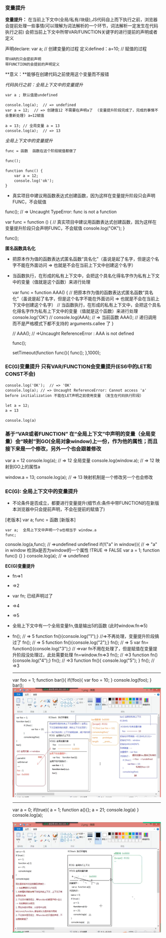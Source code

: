 ### **变量提升**

**变量提升：** 在当前上下文中(全局/私有/块级),JS代码自上而下执行之前，浏览器会提前处理一些事情(可以理解为词法解析的一个环节，词法解析一定发生在代码执行之前) 会把当前上下文中所带VAR/FUNCTION关键字的进行提前的声明或者定义

  声明declare: var a;   // 创建变量的过程
	定义defined：a=10;    // 赋值的过程

	带VAR的只会提前声明
	带FUNCTION的会提前的声明定义

**意义：**能够在创建代码之前使用这个变量而不报错

*代码执行之前：全局上下文中的变量提升*

	var a ; 默认值是undefined

	console.log(a);  // => undefined
	var a = 12;  // => 创建值12 不需要在声明a了  (变量提升阶段完成了，完成的事情不会重新处理) a=12赋值

	a = 13; // 全局变量 a = 13
	console.log(a);  // => 13

*全局上下文中的变量提升*

	func = 函数  函数在这个阶段赋值都做了

	func();

	function func() {
		var a = 12;
		console.log('ok');
	}

- 真实项目中建议用函数表达式创建函数，因为这样在变量提升阶段只会声明FUNC，不会赋值

func();  // => Uncaught TypeError: func is not a function

var func = function () {
	// 真实项目中建议用函数表达式创建函数，因为这样在变量提升阶段只会声明FUNC，不会赋值
	console.log("OK");
}

func();

**匿名函数具名化**

- 把原本作为值的函数表达式匿名函数“具名化”（虽说是起了名字，但是这个名字不能在外面访问 => 也就是不会在当前上下文中创建这个名字）

- 当函数执行，在形成的私有上下文中，会把这个具名化得名字作为私有上下文中的变量（值就是这个函数）来进行处理

	var func = function AAA() {
		// 把原本作为值的函数表达式匿名函数“具名化”（虽说是起了名字，但是这个名字不能在外面访问 => 也就是不会在当前上下文中创建这个名字）
		// 当函数执行，在形成的私有上下文中，会把这个具名化得名字作为私有上下文中的变量（值就是这个函数）来进行处理
		console.log('OK')
		// console.log(AAA); // => 当前函数
		AAA();  // 递归调用    而不是严格模式下都不支持的 arguments.callee 了
	}

	// AAA();  // =>Uncaught ReferenceError : AAA is not defined

	func();

	setTimeout(function func(){
		func();
	},1000);

### EC(G)变量提升  只有VAR/FUNCTION会变量提升(ES6中的LET和CONST不会)

	console.log('OK');  // => 'OK'
 	console.log(a); // => Uncaught ReferenceError: Cannot access 'a' before initialization 不能在LET声明之前使用变量 （发生在代码执行阶段）
	
	let a = 12;
	a = 13

	console.log(a)


### 基于“VAR或者FUNCTION” 在“全局上下文”中声明的变量（全局变量）会“映射”到GO(全局对象window)上一份，作为他的属性；而且接下来是一个修改，另外一个也会跟着修改

var a = 12
console.log(a);  // => 12 全局变量
console.log(window.a); // => 12 映射到GO上的属性a

window.a = 13;
console.log(a); // => 13 映射机制是一个修改另一个也会修改


### EC(G): 全局上下文中的变量提升

- 不论条件是否成立，都要进行变量提升(细节点:条件中带FUNCTION的在新版本浏览器中只会提前声明，不会在提前的赋值了)

[老版本]
	var a;
	func = 函数
[新版本]

	var a;  全局上下文中声明一个a也相当于 window.a
	func;

console.log(a,func);  // =>undefined undefined
if(!("a" in window)){ 
	// => "a" in window 检测a是否为window的一个属性   !TRUE => FALSE
	var a = 1;
	function func() {}
}
console.log(a);  // => undefined

**EC(G)变量提升**

* fn=>1
*   =>2
* var fn;   已经声明过了
*   =>4
*   =>5
* 全局上下文中有一个全局变量fn,值是输出5的函数 (此时window.fn=>5)
*
	fn();  // => 5
	function fn(){console.log("1");}  //=>不再处理，变量提升阶段搞过了
	fn();  // => 5
	function fn(){console.log("2");}
	fn(); // => 5
	var fn= function(){console.log("3");}  // =>var fn不用在处理了，但是赋值在变量提升阶段没处理过，此处需要处理 fn=window.fn=>3
	fn(); // =>3
	function fn(){console.log("4");}
	fn(); // =>3
	function fn(){
		console.log("5");
	}
	fn(); // =>3

	----------------------------------------------------------------------------------------------------------------------------------

	var foo = 1;
	function bar(){
		if(!foo){
			var foo = 10;
		}
		console.log(foo);
	}
	bar();
	![堆栈间关系](image/变量提升.png)	


	-------------------------------------------------------------------------------------------------------------

	var a = 0;
	if(true){
		a = 1;
		function a(){};
		a = 21;
		console.log(a)
	}
	console.log(a);

	![堆栈间关系](image/老版本浏览器结果.png)	